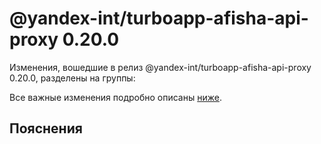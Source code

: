 # @yandex-int/turboapp-afisha-api-proxy 0.20.0

<!-- ЧЕЛОВЕЧЕСКОЕ ВСТУПЛЕНИЕ -->

Изменения, вошедшие в релиз @yandex-int/turboapp-afisha-api-proxy 0.20.0, разделены на группы:

Все важные изменения подробно описаны [ниже](#Пояснения).

## Пояснения

